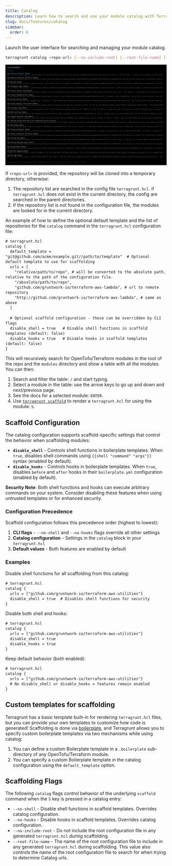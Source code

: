 ```yaml
---
title: Catalog
description: Learn how to search and use your module catalog with Terragrunt.
slug: docs/features/catalog
sidebar:
  order: 6
---
```


Launch the user interface for searching and managing your module catalog.

```bash
terragrunt catalog <repo-url> [--no-include-root] [--root-file-name] [--no-shell] [--no-hooks]
```

![screenshot](../../../assets/img/screenshots/catalog-screenshot.png)

If `<repo-url>` is provided, the repository will be cloned into a temporary directory, otherwise:

1. The repository list are searched in the config file `terragrunt.hcl`. if `terragrunt.hcl` does not exist in the current directory, the config are searched in the parent directories.
1. If the repository list is not found in the configuration file, the modules are looked for in the current directory.

An example of how to define the optional default template and the list of repositories for the `catalog` command in the `terragrunt.hcl` configuration file:

``` hcl
# terragrunt.hcl
catalog {
  default_template = "git@github.com/acme/example.git//path/to/template"  # Optional default template to use for scaffolding
  urls = [
    "relative/path/to/repo", # will be converted to the absolute path, relative to the path of the configuration file.
    "/absolute/path/to/repo",
    "github.com/gruntwork-io/terraform-aws-lambda", # url to remote repository
    "http://github.com/gruntwork-io/terraform-aws-lambda", # same as above
  ]
  
  # Optional scaffold configuration - these can be overridden by CLI flags
  disable_shell = true   # Disable shell functions in scaffold templates (default: false)
  disable_hooks = true   # Disable hooks in scaffold templates (default: false)
}
```

This will recursively search for OpenTofu/Terraform modules in the root of the repo and the `modules` directory and show a table with all the modules. You can then:

1. Search and filter the table: `/` and start typing.
1. Select a module in the table: use the arrow keys to go up and down and next/previous page.
1. See the docs for a selected module: `ENTER`.
1. Use [`terragrunt scaffold`](/docs/features/scaffold/) to render a `terragrunt.hcl` for using the module: `S`.

## Scaffold Configuration

The catalog configuration supports scaffold-specific settings that control the behavior when scaffolding modules:

- **`disable_shell`** - Controls shell functions in boilerplate templates. When `true`, disables shell commands using `{{shell "command" "args"}}` syntax (enabled by default).
- **`disable_hooks`** - Controls hooks in boilerplate templates. When `true`, disables `before` and `after` hooks in their `boilerplate.yml` configuration (enabled by default).

**Security Note**: Both shell functions and hooks can execute arbitrary commands on your system. Consider disabling these features when using untrusted templates or for enhanced security.

### Configuration Precedence

Scaffold configuration follows this precedence order (highest to lowest):

1. **CLI flags** - `--no-shell` and `--no-hooks` flags override all other settings
2. **Catalog configuration** - Settings in the `catalog` block in your `terragrunt.hcl`
3. **Default values** - Both features are enabled by default

### Examples

Disable shell functions for all scaffolding from this catalog:

```hcl
# terragrunt.hcl
catalog {
  urls = ["github.com/gruntwork-io/terraform-aws-utilities"]
  disable_shell = true  # Disables shell functions for security
}
```

Disable both shell and hooks:

```hcl
# terragrunt.hcl
catalog {
  urls = ["github.com/gruntwork-io/terraform-aws-utilities"]
  disable_shell = true
  disable_hooks = true
}
```

Keep default behavior (both enabled):

```hcl
# terragrunt.hcl
catalog {
  urls = ["github.com/gruntwork-io/terraform-aws-utilities"]
  # No disable_shell or disable_hooks = features remain enabled
}
```

## Custom templates for scaffolding

Terragrunt has a basic template built-in for rendering `terragrunt.hcl` files, but you can provide your own templates to customize how code is generated! Scaffolding is done via [boilerplate](https://github.com/gruntwork-io/boilerplate), and Terragrunt allows you to specify custom boilerplate templates via two mechanisms while using catalog:

1. You can define a custom Boilerplate template in a `.boilerplate` sub-directory of any OpenTofu/Terraform module.
2. You can specify a custom Boilerplate template in the catalog configuration using the `default_template` option.

## Scaffolding Flags

The following `catalog` flags control behavior of the underlying `scaffold` command when the `S` key is pressed in a catalog entry:

- `--no-shell` - Disable shell functions in scaffold templates. Overrides catalog configuration.
- `--no-hooks` - Disable hooks in scaffold templates. Overrides catalog configuration.
- `--no-include-root` - Do not include the root configuration file in any generated `terragrunt.hcl` during scaffolding.
- `--root-file-name` - The name of the root configuration file to include in any generated `terragrunt.hcl` during scaffolding. This value also controls the name of the root configuration file to search for when trying to determine Catalog urls.
